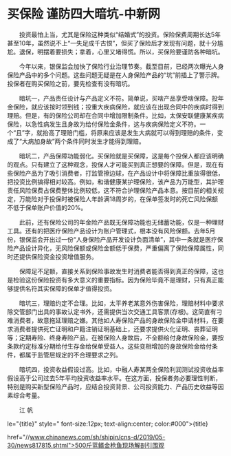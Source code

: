# 买保险 谨防四大暗坑-中新网

　　投资最怕上当，尤其是保险这种类似“结婚式”的投资。保险保费周期长达5年甚至10年，虽然说不上“一失足成千古恨”，但买了保险后才发现有问题，就十分尴尬。退保，明摆着要损失；拿着，心里又堵得慌。所以，买保险要谨防各种暗坑。

　　今年以来，银保监会加快了保险行业治理节奏。截至目前，已经两次曝光人身保险产品中的多个问题。这些问题无疑是在人身保险产品的“坑”前插上了警示牌。投保者在购买保险之前，要先检查有没有暗坑。

　　暗坑一，产品责任设计与产品定义不符。简单说，买啥产品享受啥保障。投年金保险，就应该按时领到钱；投重大疾病保险，就应该在出现合同中的疾病时得到理赔。但是，有的保险公司却在合同中增加限制条件。比如，太保安联健康某疾病保险，以急性病发生且身故为给付保险金条件，这与疾病保险定义不符。一个“且”字，就抬高了理赔门槛，将原来应该是发生大病就可以得到理赔的条件，变成了“大病加身故”两个条件同时发生才能得到理赔。

　　暗坑二，产品保障功能弱化。买保险就是买保障，这是每个投保人都应该明确的观点。只有建立了这种观念，投保人才可能买到真正想要的保障。但是，现在有些保险产品为了吸引消费者，打监管擦边球，在产品设计中将保障比重放得很低，把投资比例搞得相对较高。例如，和谐健康某护理保险，该产品为万能型，其护理责任风险保费占保费整体比例较低，这不符合护理保险产品本意。按目前的相关规定，万能险对于投保时被保险人年龄满18周岁的，在保单签发时的死亡风险保额不低于保单账户价值的20%。

　　此前，还有保险公司的年金险产品既无保障功能也无储蓄功能，仅是一种理财工具。还有的把医疗保险产品设计为账户管理式，根本没有风险保额。去年5月份，银保监会开出过一份“人身保险产品开发设计负面清单”，其中一条就是医疗保险产品设计异化，无风险保额或保险金额低于保费，严重偏离了保险保障属性，同时还提供保险资金投资增值服务。

　　保障足不足额，直接关系到保险事故发生时消费者能否得到真正的保障，这也是检验这份保险投资有多大意义的重要指标。因为保险毕竟不是理财，只有真正能够提供名符其实保障的保单才值得投资。

　　暗坑三，理赔约定不合理。比如，太平养老某意外伤害保险，理赔材料中要求除交管部门出具的事故认定书外，还需提供当次交通工具客票(存根)。这简直有刁难消费者，故意拖延理赔之嫌。其他如人寿保险产品的身故保险金申请材料，在要求消费者提供死亡证明和户籍注销证明基础上，还要求提供火化证明、丧葬证明等；定期寿险、终身寿险产品，在被保险人身故后，不全额给付身故保险金，要按条款约定标准分期给付生存金给保单受益人。这些变相增加的身故保险金给付条件，都属于监管层规定的不合理要求之列。

　　暗坑四，投资收益假设过高。比如，中融人寿某两全保险利润测试投资收益率假设高于公司过去5年平均投资收益率水平。在这方面，投保者务必要理性判断，特别是购买新型保险产品时，应结合投资背景、公司投资能力、产品历史收益等因素综合考量。

　　江 帆

le="{title}" style=" font-size:12px; text-align:center; color:#000">{title}

href="//www.chinanews.com/sh/shipin/cns-d/2019/05-30/news817815.shtml">500斤蓝鳍金枪鱼现场解剖引围观
